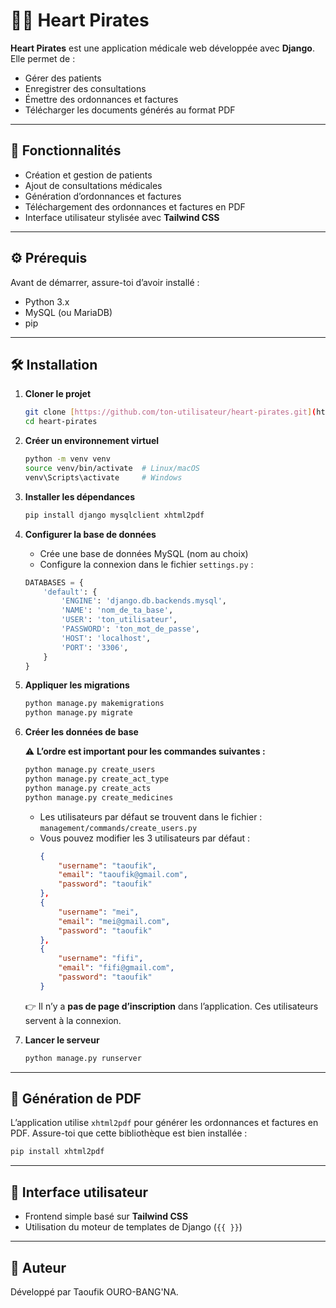 
# 🏴‍☠️ Heart Pirates

**Heart Pirates** est une application médicale web développée avec **Django**. Elle permet de :
- Gérer des patients
- Enregistrer des consultations
- Émettre des ordonnances et factures
- Télécharger les documents générés au format PDF

---

## 🚀 Fonctionnalités

- Création et gestion de patients
- Ajout de consultations médicales
- Génération d’ordonnances et factures
- Téléchargement des ordonnances et factures en PDF
- Interface utilisateur stylisée avec **Tailwind CSS**

---

## ⚙️ Prérequis

Avant de démarrer, assure-toi d’avoir installé :

- Python 3.x
- MySQL (ou MariaDB)
- pip

---

## 🛠️ Installation

1. **Cloner le projet**
   ```bash
   git clone [https://github.com/ton-utilisateur/heart-pirates.git](https://github.com/POO-AVANCE-PROJET-IAI/GLSI-A-OURO-BANG-NA-Taoufik.git)
   cd heart-pirates
   ```

2. **Créer un environnement virtuel**
   ```bash
   python -m venv venv
   source venv/bin/activate  # Linux/macOS
   venv\Scripts\activate     # Windows
   ```

3. **Installer les dépendances**

   ```bash
   pip install django mysqlclient xhtml2pdf
   ```

4. **Configurer la base de données**

   - Crée une base de données MySQL (nom au choix)
   - Configure la connexion dans le fichier `settings.py` :

   ```python
   DATABASES = {
       'default': {
           'ENGINE': 'django.db.backends.mysql',
           'NAME': 'nom_de_ta_base',
           'USER': 'ton_utilisateur',
           'PASSWORD': 'ton_mot_de_passe',
           'HOST': 'localhost',
           'PORT': '3306',
       }
   }
   ```

5. **Appliquer les migrations**
   ```bash
   python manage.py makemigrations
   python manage.py migrate
   ```

6. **Créer les données de base**

   ⚠️ **L’ordre est important pour les commandes suivantes :**

   ```bash
   python manage.py create_users
   python manage.py create_act_type
   python manage.py create_acts
   python manage.py create_medicines
   ```

   - Les utilisateurs par défaut se trouvent dans le fichier :
     `management/commands/create_users.py`
   - Vous pouvez modifier les 3 utilisateurs par défaut :
     ```json
     {
         "username": "taoufik",
         "email": "taoufik@gmail.com",
         "password": "taoufik"
     },
     {
         "username": "mei",
         "email": "mei@gmail.com",
         "password": "taoufik"
     },
     {
         "username": "fifi",
         "email": "fifi@gmail.com",
         "password": "taoufik"
     }
     ```

   👉 Il n’y a **pas de page d’inscription** dans l’application. Ces utilisateurs servent à la connexion.

7. **Lancer le serveur**
   ```bash
   python manage.py runserver
   ```

---

## 📄 Génération de PDF

L’application utilise `xhtml2pdf` pour générer les ordonnances et factures en PDF. Assure-toi que cette bibliothèque est bien installée :

```bash
pip install xhtml2pdf
```

---

## 🎨 Interface utilisateur

- Frontend simple basé sur **Tailwind CSS**
- Utilisation du moteur de templates de Django (`{{ }}`)

---

## 👤 Auteur

Développé par Taoufik OURO-BANG'NA.

